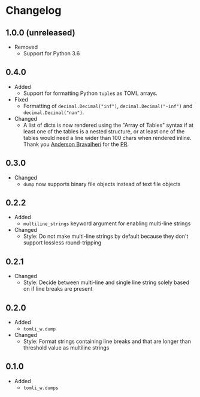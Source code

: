 # Changelog

## 1.0.0 (unreleased)

- Removed
  - Support for Python 3.6

## 0.4.0

- Added
  - Support for formatting Python `tuple`s as TOML arrays.
- Fixed
  - Formatting of `decimal.Decimal("inf")`, `decimal.Decimal("-inf")` and `decimal.Decimal("nan")`.
- Changed
  - A list of dicts is now rendered using the "Array of Tables" syntax
    if at least one of the tables is a nested structure,
    or at least one of the tables would need a line wider than 100 chars when rendered inline.
    Thank you [Anderson Bravalheri](https://github.com/abravalheri) for the
    [PR](https://github.com/hukkin/tomli-w/pull/15).

## 0.3.0

- Changed
  - `dump` now supports binary file objects instead of text file objects

## 0.2.2

- Added
  - `multiline_strings` keyword argument for enabling multi-line strings
- Changed
  - Style: Do not make multi-line strings by default because they don't support lossless round-tripping

## 0.2.1

- Changed
  - Style: Decide between multi-line and single line string solely based on if line breaks are present

## 0.2.0

- Added
  - `tomli_w.dump`
- Changed
  - Style: Format strings containing line breaks and that are longer than threshold value as multiline strings

## 0.1.0

- Added
  - `tomli_w.dumps`
